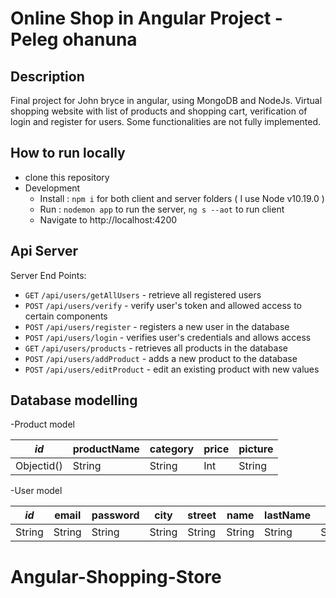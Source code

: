 # Online Shop in Angular Project - Peleg ohanuna

## Description
Final project for John bryce in angular, using MongoDB and NodeJs.
Virtual shopping website with list of products and shopping cart,
verification of login and register for users.
Some functionalities are not fully implemented.


## How to run locally

- clone this repository
- Development
    - Install : `npm i` for both client and server folders ( I use Node v10.19.0 )
    - Run : `nodemon app` to run the server, `ng s --aot` to run client
    - Navigate to http://localhost:4200


## Api Server

Server End Points:

- `GET` `/api/users/getAllUsers` - retrieve all registered users
- `POST` `/api/users/verify` - verify user's token and allowed access to certain components
- `POST` `/api/users/register` - registers a new user in the database
- `POST` `/api/users/login` - verifies user's credentials and allows access
- `GET` `/api/users/products` - retrieves all products in the database
- `POST` `/api/users/addProduct` - adds a new product to the database
- `POST` `/api/users/editProduct` - edit an existing product with new values


## Database modelling

-Product model

| _id_ | productName  | category | price  | picture |
| :----: | ---------- | -------- | ------ | ------- |
|  Objectid()  | String    | String    | Int  | String |


-User model

| _id_ | email | password | city  | street | name | lastName | role | shipments |
| :----: | ------- | ------ | ------- | ------ | ------ | ------ | ------ | ------ |
|  String  | String | String | String | String | String | String | String | Array |

# Angular-Shopping-Store
